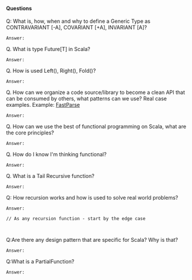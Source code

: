 #### Questions

Q:  What is, how, when and why to define a Generic Type as CONTRAVARIANT [-A], COVARIANT [+A], INVARIANT [A]?
```
Answer: 
```
Q. What is type Future[T] in Scala?
```
Answer: 
```
Q. How is used Left(), Right(), Fold()?
```
Answer: 
```
Q. How can we organize a code source/library to become a clean API that can be consumed by others, what patterns can we use? Real case examples.
Example: [FastParse](https://www.lihaoyi.com/fastparse/)
```
Answer: 
```
Q. How can we use the best of functional programming on Scala, what are the core principles?
```
Answer: 
```
Q. How do I know I'm thinking functional?
```
Answer: 
```
Q. What is a Tail Recursive function?
```
Answer: 
``` 
Q: How recursion works and how is used to solve real world problems?
```
Answer:

// As any recursion function - start by the edge case

 
```
Q:Are there any design pattern that are specific for Scala? Why is that?
```
Answer: 
```
Q:What is a PartialFunction?
```
Answer: 
```